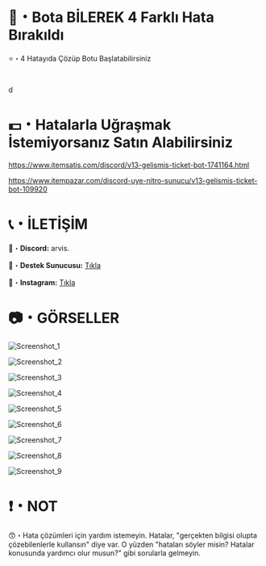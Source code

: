 # 🤖・Bota BİLEREK 4 Farklı Hata Bırakıldı
⭐・4 Hatayıda Çözüp Botu Başlatabilirsiniz
# 
#
d
# 💵・Hatalarla Uğraşmak İstemiyorsanız Satın Alabilirsiniz
https://www.itemsatis.com/discord/v13-gelismis-ticket-bot-1741164.html

https://www.itempazar.com/discord-uye-nitro-sunucu/v13-gelismis-ticket-bot-109920
# 
#

# 📞・İLETİŞİM
💙・**Discord:** arvis.

🔗・**Destek Sunucusu:** [Tıkla](https://discord.gg/3AfAFE5qYg)

💜・**Instagram:** [Tıkla](https://www.instagram.com/arvis_here/)
#
#

# 📷・GÖRSELLER
![Screenshot_1](https://user-images.githubusercontent.com/69751083/207131838-000b69e9-69fd-470d-80a8-c3d690dcbded.png)

![Screenshot_2](https://user-images.githubusercontent.com/69751083/207131859-a8dee591-d3b4-45ad-83d5-1baad8198dbf.png)

![Screenshot_3](https://user-images.githubusercontent.com/69751083/207131866-56c0476f-5ea1-4765-b78a-9f9156d36420.png)

![Screenshot_4](https://user-images.githubusercontent.com/69751083/207131874-b0d29fe3-754b-48b2-be85-a75c5872061a.png)

![Screenshot_5](https://user-images.githubusercontent.com/69751083/207131882-5f935e3f-7def-4876-9493-41fb6d4df9b3.png)

![Screenshot_6](https://user-images.githubusercontent.com/69751083/207131887-160a0a29-0fad-47e4-bc86-d8889ef26e32.png)

![Screenshot_7](https://user-images.githubusercontent.com/69751083/207131896-95e2804a-7d6e-4691-be61-2988e9f6a2d2.png)

![Screenshot_8](https://user-images.githubusercontent.com/69751083/207131903-4385760f-8b7a-48b5-bf5d-4b0d50e6b2be.png)

![Screenshot_9](https://user-images.githubusercontent.com/69751083/207131909-f690ff92-df5b-44f2-acab-7df9090122c0.png)

# ❗・NOT
😙・Hata çözümleri için yardım istemeyin. Hatalar, "gerçekten bilgisi olupta çözebilenlerle kullansın" diye var. O yüzden "hataları söyler misin? Hatalar konusunda yardımcı olur musun?" gibi sorularla gelmeyin.
